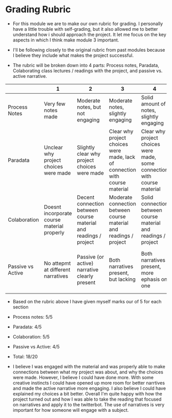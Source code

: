 # Grading Rubric

- For this module we are to make our own rubric for grading. I personally have a little trouble with self-grading, but it also allowed me to better understand how i should approach the project.
It let me focus on the key aspects in which I think make module 3 important. 
- I'll be following closely to the original rubric from past modules because I believe they include what makes the project successful.

- The rubric will be broken down into 4 parts: Process notes, Paradata, Colaborating class lectures / readings with the project, and passive vs. active narrative.


|   |1   |2   |3   |4  |5   |
|---|---|---|---|---|---|
|Process Notes   |Very few notes made   |Moderate notes, but not engaging|Moderate notes, slightly engaging|Solid amount of notes, slightly engaging|Solid amount of notes, engaging   |
|Paradata   |Unclear why project choices were made   |Slightly clear why project choices were made|Clear why project choices were made, lack of connection with course material|Clear why project choices were made, some connection with course material|Clear why project choices were made, great connection with course material |
|Colaboration |Doesnt incorporate course material properly|Decent connection between course material and readings / project|Moderate connection between course material and readings / project   |Solid connection between course material and readings / project|Great connection between course material and readings / project   |
|Passive vs Active   |No attepmt at different narratives|Passive (or active) narrative clearly present|Both narratives present, but lacking|Both narratives present, more ephasis on one|Both narratives present, both equally included into project environment|

- Based on the rubric above I have given myself marks our of 5 for each section
- Process notes: 5/5
- Paradata: 4/5
- Colaboration: 5/5
- Passive vs Active: 4/5

- Total: 18/20

- I believe I was engaged with the material and was properly able to make connections between what my project was about, and why the choices were made.
However, I believe I could have done more. With some creative instincts I could have opened up more room for better narrtives and made the active narrative more engaging.
I also believe I could have explained my choices a bit better. Overall I'm quite happy with how the project turned out and how I was able to take the reading that focused on narratives and apply it to the twitterbot.
The use of narratives is very important for how someone will engage with a subject. 
